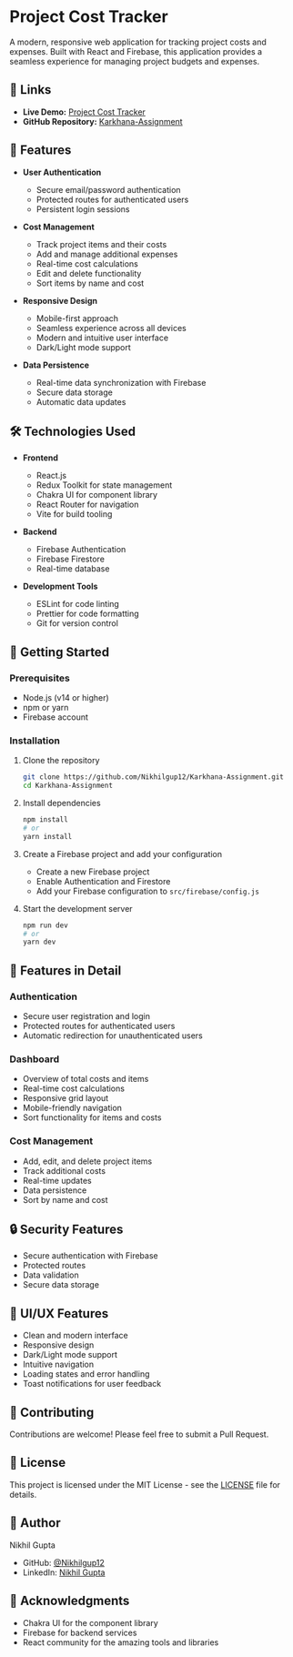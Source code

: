 # Project Cost Tracker

A modern, responsive web application for tracking project costs and expenses. Built with React and Firebase, this application provides a seamless experience for managing project budgets and expenses.

## 🔗 Links

- **Live Demo:** [Project Cost Tracker](https://karkhana-assignment-smoky.vercel.app/login)
- **GitHub Repository:** [Karkhana-Assignment](https://github.com/Nikhilgup12/Karkhana-Assignment.git)

## 🌟 Features

- **User Authentication**
  - Secure email/password authentication
  - Protected routes for authenticated users
  - Persistent login sessions

- **Cost Management**
  - Track project items and their costs
  - Add and manage additional expenses
  - Real-time cost calculations
  - Edit and delete functionality
  - Sort items by name and cost

- **Responsive Design**
  - Mobile-first approach
  - Seamless experience across all devices
  - Modern and intuitive user interface
  - Dark/Light mode support

- **Data Persistence**
  - Real-time data synchronization with Firebase
  - Secure data storage
  - Automatic data updates

## 🛠️ Technologies Used

- **Frontend**
  - React.js
  - Redux Toolkit for state management
  - Chakra UI for component library
  - React Router for navigation
  - Vite for build tooling

- **Backend**
  - Firebase Authentication
  - Firebase Firestore
  - Real-time database

- **Development Tools**
  - ESLint for code linting
  - Prettier for code formatting
  - Git for version control

## 🚀 Getting Started

### Prerequisites

- Node.js (v14 or higher)
- npm or yarn
- Firebase account

### Installation

1. Clone the repository
   ```bash
   git clone https://github.com/Nikhilgup12/Karkhana-Assignment.git
   cd Karkhana-Assignment
   ```

2. Install dependencies
   ```bash
   npm install
   # or
   yarn install
   ```

3. Create a Firebase project and add your configuration
   - Create a new Firebase project
   - Enable Authentication and Firestore
   - Add your Firebase configuration to `src/firebase/config.js`

4. Start the development server
   ```bash
   npm run dev
   # or
   yarn dev
   ```

## 📱 Features in Detail

### Authentication
- Secure user registration and login
- Protected routes for authenticated users
- Automatic redirection for unauthenticated users

### Dashboard
- Overview of total costs and items
- Real-time cost calculations
- Responsive grid layout
- Mobile-friendly navigation
- Sort functionality for items and costs

### Cost Management
- Add, edit, and delete project items
- Track additional costs
- Real-time updates
- Data persistence
- Sort by name and cost

## 🔒 Security Features

- Secure authentication with Firebase
- Protected routes
- Data validation
- Secure data storage

## 🎨 UI/UX Features

- Clean and modern interface
- Responsive design
- Dark/Light mode support
- Intuitive navigation
- Loading states and error handling
- Toast notifications for user feedback

## 🤝 Contributing

Contributions are welcome! Please feel free to submit a Pull Request.

## 📝 License

This project is licensed under the MIT License - see the [LICENSE](LICENSE) file for details.

## 👥 Author

Nikhil Gupta
- GitHub: [@Nikhilgup12](https://github.com/Nikhilgup12)
- LinkedIn: [Nikhil Gupta](https://linkedin.com/in/nikhilgup12)

## 🙏 Acknowledgments

- Chakra UI for the component library
- Firebase for backend services
- React community for the amazing tools and libraries
